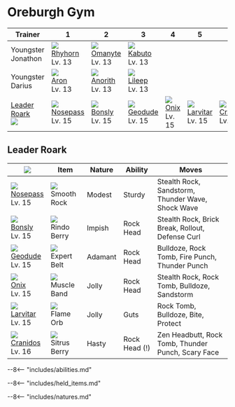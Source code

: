 # Oreburgh Gym

Trainer                      | 1                                | 2                               | 3                               | 4                            | 5                                | 6
---                          | ---                              | ---                             | ---                             | ---                          | ---                              | ---
Youngster Jonathon           | ![][111]<br>[Rhyhorn]<br>Lv. 13  | ![][138]<br>[Omanyte]<br>Lv. 13 | ![][140]<br>[Kabuto]<br>Lv. 13  | &nbsp;                       | &nbsp;                           | &nbsp;
Youngster Darius             | ![][304]<br>[Aron]<br>Lv. 13     | ![][347]<br>[Anorith]<br>Lv. 13 | ![][345]<br>[Lileep]<br>Lv. 13  | &nbsp;                       | &nbsp;                           | &nbsp;
[Leader Roark]<br>![][roark] | ![][299]<br>[Nosepass]<br>Lv. 15 | ![][438]<br>[Bonsly]<br>Lv. 15  | ![][074]<br>[Geodude]<br>Lv. 15 | ![][095]<br>[Onix]<br>Lv. 15 | ![][246]<br>[Larvitar]<br>Lv. 15 | ![][408]<br>[Cranidos]<br>Lv. 16

## Leader Roark

![][roark]                       | Item                              | Nature  | Ability       | Moves
---                              | ---                               | ---     | ---           | ---
![][299]<br>[Nosepass]<br>Lv. 15 | ![][smooth-rock]<br>Smooth Rock   | Modest  | Sturdy        | Stealth Rock, Sandstorm, Thunder Wave, Shock Wave
![][438]<br>[Bonsly]<br>Lv. 15   | ![][rindo-berry]<br>Rindo Berry   | Impish  | Rock Head     | Stealth Rock, Brick Break, Rollout, Defense Curl
![][074]<br>[Geodude]<br>Lv. 15  | ![][expert-belt]<br>Expert Belt   | Adamant | Rock Head     | Bulldoze, Rock Tomb, Fire Punch, Thunder Punch
![][095]<br>[Onix]<br>Lv. 15     | ![][muscle-band]<br>Muscle Band   | Jolly   | Rock Head     | Stealth Rock, Rock Tomb, Bulldoze, Sandstorm
![][246]<br>[Larvitar]<br>Lv. 15 | ![][flame-orb]<br>Flame Orb       | Jolly   | Guts          | Rock Tomb, Bulldoze, Bite, Protect
![][408]<br>[Cranidos]<br>Lv. 16 | ![][sitrus-berry]<br>Sitrus Berry | Hasty   | Rock Head (!) | Zen Headbutt, Rock Tomb, Thunder Punch, Scary Face

--8<-- "includes/abilities.md"

--8<-- "includes/held_items.md"

--8<-- "includes/natures.md"

[Leader Roark]: #leader-roark
[Geodude]: ../../pokemon_changes/074/
[Onix]: ../../pokemon_changes/095/
[Rhyhorn]: ../../pokemon_changes/111/
[Omanyte]: ../../pokemon_changes/138/
[Kabuto]: ../../pokemon_changes/140/
[Larvitar]: ../../pokemon_changes/246/
[Nosepass]: ../../pokemon_changes/299/
[Aron]: ../../pokemon_changes/304/
[Lileep]: ../../pokemon_changes/345/
[Anorith]: ../../pokemon_changes/347/
[Cranidos]: ../../pokemon_changes/408/
[Bonsly]: ../../pokemon_changes/438/
[expert-belt]: ../img/items/expert-belt.png
[flame-orb]: ../img/items/flame-orb.png
[muscle-band]: ../img/items/muscle-band.png
[rindo-berry]: ../img/items/rindo-berry.png
[sitrus-berry]: ../img/items/sitrus-berry.png
[smooth-rock]: ../img/items/smooth-rock.png
[074]: ../img/pokemon/074.png
[095]: ../img/pokemon/095.png
[111]: ../img/pokemon/111.png
[138]: ../img/pokemon/138.png
[140]: ../img/pokemon/140.png
[246]: ../img/pokemon/246.png
[299]: ../img/pokemon/299.png
[304]: ../img/pokemon/304.png
[345]: ../img/pokemon/345.png
[347]: ../img/pokemon/347.png
[408]: ../img/pokemon/408.png
[438]: ../img/pokemon/438.png
[roark]: ../img/trainer/roark.png

